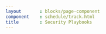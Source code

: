 ```yaml
---
layout       : blocks/page-component
component    : schedule/track.html
title        : Security Playbooks
---
```

